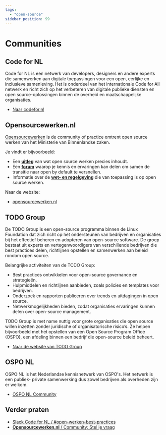 ```yaml
---
tags:
  - "open-source"
sidebar_position: 99
---
```


# Communities

## Code for NL

Code for NL is een netwerk van developers, designers en andere experts die
samenwerken aan digitale toepassingen voor een open, eerlijke en inclusieve
samenleving. Het is onderdeel van het internationale Code for All netwerk en
richt zich op het verbeteren van digitale publieke diensten en open
source-oplossingen binnen de overheid en maatschappelijke organisaties.

- [Naar codefor.nl](https://codefor.nl)

## Opensourcewerken.nl

[Opensourcewerken](https://opensourcewerken.nl) is de community of practice
omtrent open source werken van het Ministerie van Binnenlandse zaken.

Je vindt er bijvoorbeeld:

- Een
  [**uitleg**](https://opensourcewerken.nl/page/view/94ccca61-eac1-4441-b727-47db60661a3e/het-opensource-verhaal)
  van wat open source werken precies inhoudt.
- Een
  **[forum](https://opensourcewerken.nl/groups/view/75fc54b2-f4bf-4e67-a931-1d5b5b4c038a/open-source-community)**
  waarop je kennis en ervaringen kan delen om samen de transitie naar open by
  default te versnellen.
- Informatie over de
  **[wet- en regelgeving](https://opensourcewerken.nl/page/view/b28e707b-2731-49bf-bcc6-ac693f1f250a/overzicht-wet-en-regelgeving)**
  die van toepassing is op open source werken.

Naar de website:

- [opensourcewerken.nl](/communities/open-source-werken)

## TODO Group

De TODO Group is een open-source programma binnen de Linux Foundation dat zich
richt op het ondersteunen van bedrijven en organisaties bij het effectief
beheren en adopteren van open-source software. De groep bestaat uit experts en
vertegenwoordigers van verschillende bedrijven die best practices delen,
richtlijnen opstellen en samenwerken aan beleid rondom open source.

Belangrijke activiteiten van de TODO Group:

- Best practices ontwikkelen voor open-source governance en strategieën.
- Hulpmiddelen en richtlijnen aanbieden, zoals policies en templates voor
  bedrijven.
- Onderzoek en rapporten publiceren over trends en uitdagingen in open source.
- Netwerkmogelijkheden bieden, zodat organisaties ervaringen kunnen delen over
  open-source management.

TODO Group is met name nuttig voor grote organisaties die open source willen
inzetten zonder juridische of organisatorische risico’s. Ze helpen bijvoorbeeld
met het opstellen van een Open Source Program Office (OSPO), een afdeling binnen
een bedrijf die open-source beleid beheert.

- [Naar de website van TODO Group](https://todogroup.org/)

## OSPO NL

OSPO NL is het Nederlandse kennisnetwerk van OSPO's. Het netwerk is een publiek-
private samenwerking dus zowel bedrijven als overheden zijn er welkom.

- [OSPO NL Community](https://ospo-nl.github.io/kennisbank/)

## Verder praten

- [Slack Code for NL / #open-werken-best-practices](https://codefornl.slack.com/archives/C01L2643G3W)
- [**Opensourcewerken.nl** / Community: Stel je vraag](https://opensourcewerken.nl/groups/view/75fc54b2-f4bf-4e67-a931-1d5b5b4c038a/open-source-community)
